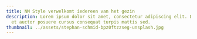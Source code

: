 ```yaml
---
title: NM Style verwelkomt iedereen van het gezin
description: Lorem ipsum dolor sit amet, consectetur adipiscing elit. Duis eget
  et auctor posuere cursus consequat turpis mattis sed.
thumbnail: ../assets/stephan-schmid-bpz0ftzzseg-unsplash.jpg
---
```

